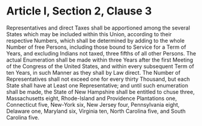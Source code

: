 # Article I, Section 2, Clause 3

Representatives and direct Taxes shall be apportioned among the several
States which may be included within this Union, according to their
respective Numbers, which shall be determined by adding to the whole Number
of free Persons, including those bound to Service for a Term of Years, and
excluding Indians not taxed, three fifths of all other Persons. The actual
Enumeration shall be made within three Years after the first Meeting of the
Congress of the United States, and within every subsequent Term of ten
Years, in such Manner as they shall by Law direct. The Number of
Representatives shall not exceed one for every thirty Thousand, but each
State shall have at Least one Representative; and until such enumeration
shall be made, the State of New Hampshire shall be entitled to chuse three,
Massachusetts eight, Rhode-Island and Providence Plantations one,
Connecticut five, New-York six, New Jersey four, Pennsylvania eight,
Delaware one, Maryland six, Virginia ten, North Carolina five, and South
Carolina five.

